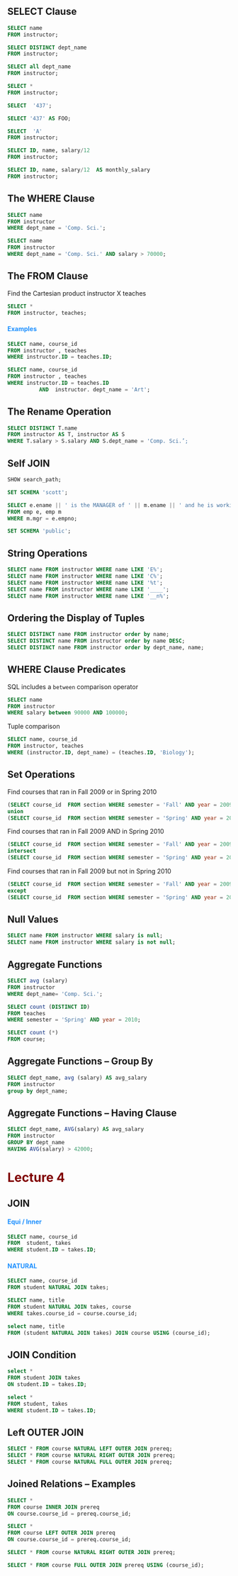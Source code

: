 ## SELECT Clause

```sql
SELECT name		
FROM instructor;
```

```sql
SELECT DISTINCT dept_name	
FROM instructor;
```

```sql
SELECT all dept_name	
FROM instructor;
```
```sql
SELECT *		
FROM instructor;

SELECT  '437';

SELECT '437' AS FOO;

SELECT  'A'		
FROM instructor;

```
```sql
SELECT ID, name, salary/12
FROM instructor;

SELECT ID, name, salary/12  AS monthly_salary
FROM instructor;
```
## The WHERE Clause
```sql
SELECT name	
FROM instructor	
WHERE dept_name = 'Comp. Sci.';

SELECT name 
FROM instructor 
WHERE dept_name = 'Comp. Sci.' AND salary > 70000;
```
## The FROM Clause
Find the Cartesian product instructor X teaches

```sql
SELECT *		
FROM instructor, teaches;
```
#### <span style="color: DodgerBlue ">Examples</span>
```sql
SELECT name, course_id
FROM instructor , teaches
WHERE instructor.ID = teaches.ID; 

SELECT name, course_id
FROM instructor , teaches
WHERE instructor.ID = teaches.ID 
          AND  instructor. dept_name = 'Art';
```
## The Rename Operation
```sql
SELECT DISTINCT T.name 
FROM instructor AS T, instructor AS S 
WHERE T.salary > S.salary AND S.dept_name = 'Comp. Sci.’;
```

## Self JOIN
```sql
SHOW search_path;
```
```sql
SET SCHEMA 'scott';
```
```sql
SELECT e.ename || ' is the MANAGER of ' || m.ename || ' and he is working as a ' || m.job
FROM emp e, emp m
WHERE m.mgr = e.empno;
```
```sql
SET SCHEMA 'public';
```
## String Operations
```sql
SELECT name FROM instructor WHERE name LIKE 'E%';
SELECT name FROM instructor WHERE name LIKE 'C%';
SELECT name FROM instructor WHERE name LIKE '%t';
SELECT name FROM instructor WHERE name LIKE '____';
SELECT name FROM instructor WHERE name LIKE '__n%';
```

## Ordering the Display of Tuples
```sql
SELECT DISTINCT name FROM instructor order by name;
SELECT DISTINCT name FROM instructor order by name DESC;
SELECT DISTINCT name FROM instructor order by dept_name, name;
```
## WHERE Clause Predicates
SQL includes a `between` comparison operator
```sql
SELECT name 
FROM instructor 
WHERE salary between 90000 AND 100000;
```
Tuple comparison
```sql
SELECT name, course_id 
FROM instructor, teaches 
WHERE (instructor.ID, dept_name) = (teaches.ID, 'Biology');
```
## Set Operations

Find courses that ran in Fall 2009 or in Spring 2010
```sql
(SELECT course_id  FROM section WHERE semester = 'Fall' AND year = 2009)           
union           
(SELECT course_id  FROM section WHERE semester = 'Spring' AND year = 2010);
```          

Find courses that ran in Fall 2009 AND in Spring 2010

```sql
(SELECT course_id  FROM section WHERE semester = 'Fall' AND year = 2009)           
intersect           
(SELECT course_id  FROM section WHERE semester = 'Spring' AND year = 2010);
```
Find courses that ran in Fall 2009 but not in Spring 2010
```sql
(SELECT course_id  FROM section WHERE semester = 'Fall' AND year = 2009)           
except           
(SELECT course_id  FROM section WHERE semester = 'Spring' AND year = 2010);
```
## Null Values

```sql
SELECT name FROM instructor WHERE salary is null;
SELECT name FROM instructor WHERE salary is not null;
```
## Aggregate Functions 
```sql
SELECT avg (salary) 
FROM instructor 
WHERE dept_name= 'Comp. Sci.';

SELECT count (DISTINCT ID)
FROM teaches
WHERE semester = 'Spring' AND year = 2010;

SELECT count (*)
FROM course;
```
## Aggregate Functions – Group By
```sql
SELECT dept_name, avg (salary) AS avg_salary
FROM instructor
group by dept_name;
```
## Aggregate Functions – Having Clause

```sql
SELECT dept_name, AVG(salary) AS avg_salary
FROM instructor
GROUP BY dept_name
HAVING AVG(salary) > 42000;
```
# <span style="color: Maroon">Lecture 4</span>
## JOIN
#### <span style="color: DodgerBlue">Equi / Inner </span>
```sql
SELECT name, course_id
FROM  student, takes
WHERE student.ID = takes.ID;
```
#### <span style="color: DodgerBlue">NATURAL</span>
```sql
SELECT name, course_id
FROM student NATURAL JOIN takes;

SELECT name, title        
FROM student NATURAL JOIN takes, course       
WHERE takes.course_id = course.course_id;

select name, title
FROM (student NATURAL JOIN takes) JOIN course USING (course_id);
```
## JOIN Condition
```sql
select * 
FROM student JOIN takes 
ON student.ID = takes.ID;

select *
FROM student, takes
WHERE student.ID = takes.ID;
```

## Left OUTER JOIN

```sql
SELECT * FROM course NATURAL LEFT OUTER JOIN prereq;
SELECT * FROM course NATURAL RIGHT OUTER JOIN prereq;
SELECT * FROM course NATURAL FULL OUTER JOIN prereq;
```

## Joined Relations – Examples 
```sql
SELECT * 
FROM course INNER JOIN prereq 
ON course.course_id = prereq.course_id;

SELECT * 
FROM course LEFT OUTER JOIN prereq 
ON course.course_id = prereq.course_id;

SELECT * FROM course NATURAL RIGHT OUTER JOIN prereq;

SELECT * FROM course FULL OUTER JOIN prereq USING (course_id);
```
